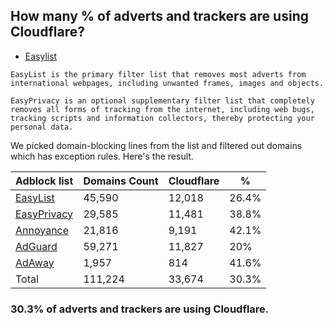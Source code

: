 ## How many % of adverts and trackers are using Cloudflare?


- [Easylist](https://web.archive.org/web/20210516110248/https://easylist.to/)
```
EasyList is the primary filter list that removes most adverts from international webpages, including unwanted frames, images and objects.

EasyPrivacy is an optional supplementary filter list that completely removes all forms of tracking from the internet, including web bugs, tracking scripts and information collectors, thereby protecting your personal data.
```


We picked domain-blocking lines from the list and filtered out domains which has exception rules.
Here's the result.


| Adblock list | Domains Count | Cloudflare | % |
| --- | --- | --- | --- |
| [EasyList](https://easylist.to/easylist/easylist.txt) | 45,590 | 12,018 | 26.4% |
| [EasyPrivacy](https://easylist.to/easylist/easyprivacy.txt) | 29,585 | 11,481 | 38.8% |
| [Annoyance](https://secure.fanboy.co.nz/fanboy-annoyance.txt) | 21,816 | 9,191 | 42.1% |
| [AdGuard](https://adguardteam.github.io/AdGuardSDNSFilter/Filters/filter.txt) | 59,271 | 11,827 | 20% |
| [AdAway](https://raw.githubusercontent.com/AdAway/adaway.github.io/master/hosts.txt) | 1,957 | 814 | 41.6% |
| Total | 111,224 | 33,674 | 30.3% |


### 30.3% of adverts and trackers are using Cloudflare.
